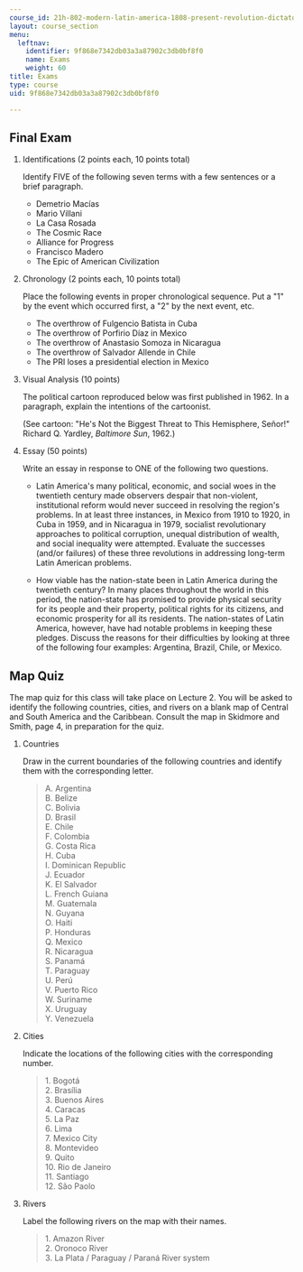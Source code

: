 ```yaml
---
course_id: 21h-802-modern-latin-america-1808-present-revolution-dictatorship-democracy-spring-2005
layout: course_section
menu:
  leftnav:
    identifier: 9f868e7342db03a3a87902c3db0bf8f0
    name: Exams
    weight: 60
title: Exams
type: course
uid: 9f868e7342db03a3a87902c3db0bf8f0

---
```


Final Exam
----------

1.  Identifications (2 points each, 10 points total)  
      
    Identify FIVE of the following seven terms with a few sentences or a brief paragraph.
    *   Demetrio Macías
    *   Mario Villani
    *   La Casa Rosada
    *   The Cosmic Race
    *   Alliance for Progress
    *   Francisco Madero
    *   The Epic of American Civilization
  
3.  Chronology (2 points each, 10 points total)  
      
    Place the following events in proper chronological sequence. Put a "1" by the event which occurred first, a "2" by the next event, etc.
    *   The overthrow of Fulgencio Batista in Cuba
    *   The overthrow of Porfirio Díaz in Mexico
    *   The overthrow of Anastasio Somoza in Nicaragua
    *   The overthrow of Salvador Allende in Chile
    *   The PRI loses a presidential election in Mexico
  
5.  Visual Analysis (10 points)  
      
    The political cartoon reproduced below was first published in 1962. In a paragraph, explain the intentions of the cartoonist.  
      
    (See cartoon: "He's Not the Biggest Threat to This Hemisphere, Señor!" Richard Q. Yardley, _Baltimore Sun_, 1962.)  
      
    
6.  Essay (50 points)  
      
    Write an essay in response to ONE of the following two questions.
    *   Latin America's many political, economic, and social woes in the twentieth century made observers despair that non-violent, institutional reform would never succeed in resolving the region's problems. In at least three instances, in Mexico from 1910 to 1920, in Cuba in 1959, and in Nicaragua in 1979, socialist revolutionary approaches to political corruption, unequal distribution of wealth, and social inequality were attempted. Evaluate the successes (and/or failures) of these three revolutions in addressing long-term Latin American problems.  
          
        
    *   How viable has the nation-state been in Latin America during the twentieth century? In many places throughout the world in this period, the nation-state has promised to provide physical security for its people and their property, political rights for its citizens, and economic prosperity for all its residents. The nation-states of Latin America, however, have had notable problems in keeping these pledges. Discuss the reasons for their difficulties by looking at three of the following four examples: Argentina, Brazil, Chile, or Mexico.

Map Quiz
--------

The map quiz for this class will take place on Lecture 2. You will be asked to identify the following countries, cities, and rivers on a blank map of Central and South America and the Caribbean. Consult the map in Skidmore and Smith, page 4, in preparation for the quiz.

1.  Countries  
      
    Draw in the current boundaries of the following countries and identify them with the corresponding letter.
    
    > A. Argentina  
    > B. Belize  
    > C. Bolivia  
    > D. Brasil  
    > E. Chile  
    > F. Colombia  
    > G. Costa Rica  
    > H. Cuba  
    > I. Dominican Republic  
    > J. Ecuador  
    > K. El Salvador  
    > L. French Guiana  
    > M. Guatemala  
    > N. Guyana  
    > O. Haiti  
    > P. Honduras  
    > Q. Mexico  
    > R. Nicaragua  
    > S. Panamá  
    > T. Paraguay  
    > U. Perú  
    > V. Puerto Rico  
    > W. Suriname  
    > X. Uruguay  
    > Y. Venezuela  
    
2.  Cities  
      
    Indicate the locations of the following cities with the corresponding number.
    
    > 1\. Bogotá  
    > 2\. Brasília  
    > 3\. Buenos Aires  
    > 4\. Caracas  
    > 5\. La Paz  
    > 6\. Lima  
    > 7\. Mexico City  
    > 8\. Montevideo  
    > 9\. Quito  
    > 10\. Rio de Janeiro  
    > 11\. Santiago  
    > 12\. São Paolo  
    
3.  Rivers  
      
    Label the following rivers on the map with their names.
    
    > 1\. Amazon River  
    > 2\. Oronoco River  
    > 3\. La Plata / Paraguay / Paraná River system